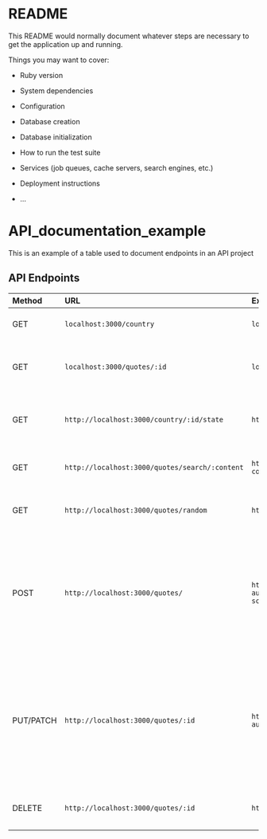 # README

This README would normally document whatever steps are necessary to get the
application up and running.

Things you may want to cover:

* Ruby version

* System dependencies

* Configuration

* Database creation

* Database initialization

* How to run the test suite

* Services (job queues, cache servers, search engines, etc.)

* Deployment instructions

* ...


# API_documentation_example
This is an example of a table used to document endpoints in an API project

## API Endpoints

| Method  | URL | Example | Result | Params |
| :--- |:---| :---| :---| :---|
|GET| `localhost:3000/country` |`localhost:3000/country`| Returns a list of all countries in the database | None required |
|GET|`localhost:3000/quotes/:id`| `localhost:3000/country/38`| Returns all information related to countries with ID=38| :id - The id of a particular country (required) |
|GET|`http://localhost:3000/country/:id/state`| `http://localhost:3000/country/:id/state`| Returns all states in database where :country_id relates to state| :country_id - :id of country |
|GET |`http://localhost:3000/quotes/search/:content`| `http://localhost:3000/quotes/search/?content=Four score...` | Returns quote with content "Four score..."| :content - The content of a quote | 
|GET|`http://localhost:3000/quotes/random`|`http://localhost:3000/quotes/random`|Returns a random quote from the database| None required |
|POST|`http://localhost:3000/quotes/`|`http://localhost:3000/quotes/?author=Abraham Lincoln&content=Four score...`|Adds quote to database. Author:Abraham Lincoln, Content: "Four score...". If POST is succesfull, returns database object for newly created quote.| :author - The author's name (required), :content - The content of a quote (required)|
|PUT/PATCH|`http://localhost:3000/quotes/:id`|`http://localhost:3000/quotes/38?author=Joe Biden`|Updates the author for a quote with ID=38. If PUT/PATCH is succesfull, returns database object for newly updated quote.| :id - id of the quote to update (required), :author - The author's name And/or :content - The content of a quote |
|DELETE|`http://localhost:3000/quotes/:id`|`http://localhost:3000/quotes/38`|Deletes the quote with ID=38 from database| :id - id of the quote to delete |
